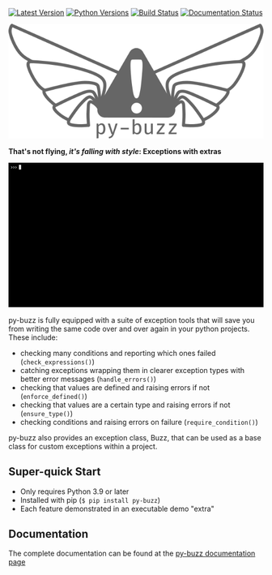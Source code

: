 [![Latest Version](https://img.shields.io/pypi/v/py-buzz?label=pypi-version&logo=python&style=plastic)](https://pypi.org/project/py-buzz/)
[![Python Versions](https://img.shields.io/python/required-version-toml?tomlFilePath=https%3A%2F%2Fraw.githubusercontent.com%2Fdusktreader%2Fpy-buzz%2Fmain%2Fpyproject.toml&style=plastic&logo=python&label=python-versions)](https://www.python.org/)
[![Build Status](https://github.com/dusktreader/py-buzz/actions/workflows/main.yml/badge.svg)](https://github.com/dusktreader/py-buzz/actions/workflows/main.yml)
[![Documentation Status](https://github.com/dusktreader/py-buzz/actions/workflows/docs.yml/badge.svg)](https://dusktreader.github.io/py-buzz/)

![py-buzz-logo](https://github.com/dusktreader/py-buzz/blob/main/docs/source/images/buzz-logo-text.png)

**That's not flying, _it's falling with style_: Exceptions with extras**

![asciicast](https://github.com/dusktreader/py-buzz/blob/main/docs/source/images/py-buzz.gif)

py-buzz is fully equipped with a suite of exception tools that will save you
from writing the same code over and over again in your python projects. These
include:

* checking many conditions and reporting which ones failed (`check_expressions()`)
* catching exceptions wrapping them in clearer exception types with better error messages (`handle_errors()`)
* checking that values are defined and raising errors if not (`enforce_defined()`)
* checking that values are a certain type and raising errors if not (`ensure_type()`)
* checking conditions and raising errors on failure (`require_condition()`)

py-buzz also provides an exception class, Buzz, that can be used  as a base class
for custom exceptions within a project.

## Super-quick Start

* Only requires Python 3.9 or later
* Installed with pip (`$ pip install py-buzz`)
* Each feature demonstrated in an executable demo "extra"

## Documentation

The complete documentation can be found at the [py-buzz documentation page](https://dusktreader.github.io/py-buzz/)
